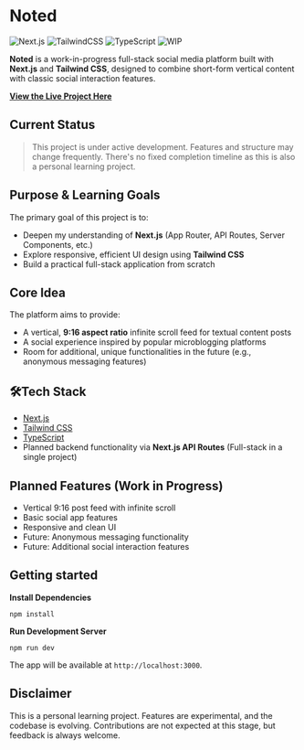 # Noted

![Next.js](https://img.shields.io/badge/Next.js-000000?style=for-the-badge&logo=nextdotjs&logoColor=white)
![TailwindCSS](https://img.shields.io/badge/TailwindCSS-06B6D4?style=for-the-badge&logo=tailwindcss&logoColor=white)
![TypeScript](https://img.shields.io/badge/TypeScript-3178C6?style=for-the-badge&logo=typescript&logoColor=white)
![WIP](https://img.shields.io/badge/status-in%20progress-yellow?style=for-the-badge)

**Noted** is a work-in-progress full-stack social media platform built with **Next.js** and **Tailwind CSS**, designed to combine short-form vertical content with classic social interaction features.

**[View the Live Project Here](https://noted-flax.vercel.app/)**

## Current Status

> This project is under active development. Features and structure may change frequently. There's no fixed completion timeline as this is also a personal learning project.

## Purpose & Learning Goals

The primary goal of this project is to:
- Deepen my understanding of **Next.js** (App Router, API Routes, Server Components, etc.)
- Explore responsive, efficient UI design using **Tailwind CSS**
- Build a practical full-stack application from scratch

## Core Idea

The platform aims to provide:
- A vertical, **9:16 aspect ratio** infinite scroll feed for textual content posts
- A social experience inspired by popular microblogging platforms
- Room for additional, unique functionalities in the future (e.g., anonymous messaging features)

## 🛠Tech Stack

- [Next.js](https://nextjs.org/)
- [Tailwind CSS](https://tailwindcss.com/)
- [TypeScript](https://www.typescriptlang.org/)
- Planned backend functionality via **Next.js API Routes** (Full-stack in a single project)

## Planned Features (Work in Progress)

- Vertical 9:16 post feed with infinite scroll
- Basic social app features
- Responsive and clean UI
- Future: Anonymous messaging functionality
- Future: Additional social interaction features

## Getting started
**Install Dependencies**
```
npm install
```
**Run Development Server**
```
npm run dev
```
The app will be available at `http://localhost:3000`.

## Disclaimer
This is a personal learning project. Features are experimental, and the codebase is evolving. Contributions are not expected at this stage, but feedback is always welcome.